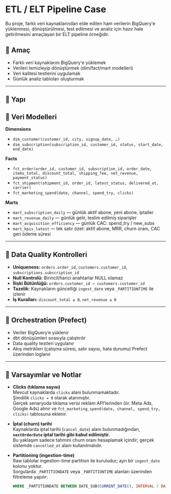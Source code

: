 # ETL / ELT Pipeline Case

Bu proje, farklı veri kaynaklarından elde edilen ham verilerin BigQuery'e yüklenmesi, dönüştürülmesi, test edilmesi ve analiz için hazır hale getirilmesini amaçlayan bir ELT pipeline örneğidir.

## 🎯 Amaç

- Farklı veri kaynaklarını BigQuery'e yüklemek  
- Verileri temizleyip dönüştürmek (dim/fact/mart modelleri)  
- Veri kalitesi testlerini uygulamak  
- Günlük analiz tabloları oluşturmak  

---

## 📂 Yapı



## 🧱 Veri Modelleri

**Dimensions**
- `dim_customer(customer_id, city, signup_date, …)`
- `dim_subscription(subscription_id, customer_id, status, start_date, end_date)`

**Facts**
- `fct_order(order_id, customer_id, subscription_id, order_date, items_total, discount_total, shipping_fee, net_revenue, payment_status)`
- `fct_shipment(shipment_id, order_id, latest_status, delivered_at, carrier)`
- `fct_marketing_spend(date, channel, spend_try, clicks)`

**Marts**
- `mart_subscription_daily` — günlük aktif abone, yeni abone, iptaller  
- `mart_revenue_daily` — günlük gelir, teslim edilmiş siparişler  
- `mart_acquisition_efficiency` — günlük CAC: spend_try / new_subs  
- `mart_kpis_latest` — tek satır özet: aktif abone, MRR, churn oranı, CAC geri ödeme süresi  

---

## 🧪 Data Quality Kontrolleri

- **Uniqueness:** `orders.order_id`, `customers.customer_id`, `subscriptions.subscription_id`  
- **Null Kontrolü:** Birincil/harici anahtarlar NULL olamaz  
- **İlişki Bütünlüğü:** `orders.customer_id → customers.customer_id`  
- **Tazelik:** Kaynakların güncelliği `ingest_date` veya `_PARTITIONTIME` ile izlenir  
- **İş Kuralları:** `discount_total ≥ 0`, `net_revenue ≥ 0`  

---

## 🔁 Orchestration (Prefect)

- Veriler BigQuery’e yüklenir  
- dbt dönüşümleri sırasıyla çalıştırılır  
- Data quality testleri uygulanır  
- Akış metrikleri (çalışma süresi, satır sayısı, hata durumu) Prefect üzerinden loglanır  

---

## 🧩 Varsayımlar ve Notlar

- **Clicks (tıklama sayısı)**  
  Mevcut kaynaklarda `clicks` alanı bulunmamaktadır.  
  Şimdilik `clicks = 0` olarak atanmıştır.  
  Gerçek senaryoda tıklama verisi reklam API’lerinden (ör. Meta Ads, Google Ads) alınır ve `fct_marketing_spend(date, channel, spend_try, clicks)` tablosuna eklenir.

- **İptal (churn) tarihi**  
  Kaynaklarda iptal tarihi (`cancel_date`) alanı bulunmadığından,  
  **`nextOrderDate` iptal tarihi gibi kabul edilmiştir.**  
  Bu yaklaşım sadece tahmini churn oranı hesaplamak içindir; gerçek sistemde `cancelled_at` alanı kullanılmalıdır.

- **Partitioning (ingestion-time)**  
  Raw tablolar ingestion-time partition ile kuruludur; ayrı bir `ingest_date` kolonu yoktur.  
  Sorgularda `_PARTITIONDATE` veya `_PARTITIONTIME` alanları üzerinden filtreleme yapılır:  
  ```sql
  WHERE _PARTITIONDATE BETWEEN DATE_SUB(CURRENT_DATE(), INTERVAL 7 DAY) AND CURRENT_DATE()
